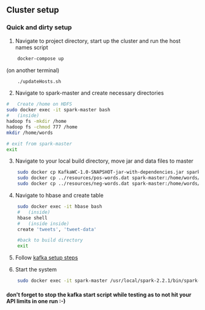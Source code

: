 ## Cluster setup

### Quick and dirty setup

1. Navigate to project directory, start up the cluster and run the host names script
```sh
    docker-compose up
```
(on another terminal)
```sh
    ./updateHosts.sh
```

2. Navigate to spark-master and create necessary directories
```sh
#   Create /home on HDFS
sudo docker exec -it spark-master bash
#   (inside)
hadoop fs -mkdir /home
hadoop fs -chmod 777 /home
mkdir /home/words

# exit from spark-master
exit
```

3. Navigate to your local build directory, move jar and data files to master

```sh
    sudo docker cp KafkaWC-1.0-SNAPSHOT-jar-with-dependencies.jar spark-master:/home/kwc.jar
    sudo docker cp ../resources/pos-words.dat spark-master:/home/words/pos-words.dat
    sudo docker cp ../resources/neg-words.dat spark-master:/home/words/neg-words.dat

```

4. Navigate to hbase and create table
```sh
    sudo docker exec -it hbase bash
    #   (inside)
    hbase shell
    #   (inside inside)
    create 'tweets', 'tweet-data'

    #back to build directory
    exit
```

5. Follow [kafka setup steps](kafka-twitter/kafka-setup.md)

6. Start the system
```sh
    sudo docker exec -it spark-master /usr/local/spark-2.2.1/bin/spark-submit --class org.bara.KafkaHBaseWordCount /home/kwc.jar
```

#### don't forget to stop the kafka start script while testing as to not hit your API limits in one run :-)
